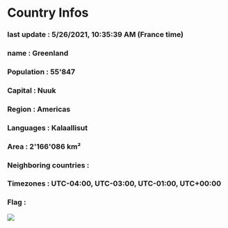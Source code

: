# Country  Infos
### last update : 5/26/2021, 10:35:39 AM (France time)

### name : Greenland
### Population : 55'847
### Capital : Nuuk
### Region : Americas
### Languages : Kalaallisut
### Area : 2'166'086 km²
### Neighboring countries : 
### Timezones : UTC-04:00, UTC-03:00, UTC-01:00, UTC+00:00

### Flag :
![](https://restcountries.eu/data/grl.svg)